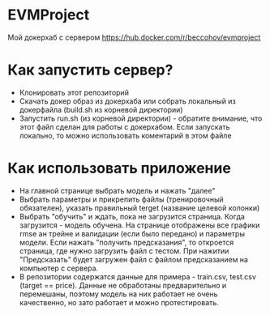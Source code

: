 # EVMProject
Мой докерхаб с сервером https://hub.docker.com/r/beccohov/evmproject
<h1>Как запустить сервер?</h1>
<ul>
  <li>
  Клонировать этот репозиторий
  </li>
  <li>
  Скачать докер образ из докерхаба или собрать локальный из докерфайла (build.sh из корневой директории)
  </li>
  <li>
    Запустить run.sh  (из корневой директории) - обратите внимание, что этот файл сделан для работы с докерхабом. Если запускать локально, то можно использовать коментарий в этом файле
  </li>
</ul>

<h1>Как использовать приложение</h1>
<ul>
  <li>
  На главной странице выбрать модель и нажать "далее"
  </li>
  <li>
  Выбрать параметры и прикрепить файлы (тренировочный обязателен), указать правильный terget (название целевой колонки)
  </li>
  <li>
    Выбрать "обучить" и ждать, пока не загрузится страница. Когда загрузится - модель обучена. На странице отображены все графики rmse ан трейне и валидации (если было передано) и параметры модели. Если нажать "получить предсказания", то откроется страница, где нужно загрузить файл с тестом. При нажитии "Предсказать" будет загружен файл с файлом предсказанием на компьютер с сервера.
  </li>
  <li>
    В репозитории содержатся данные для примера - train.csv, test.csv (target == price). Данные не обработаны предварительно и перемешаны, поэтому модель на них работает не очень качественно, но зато работает и можно протестировать.
  </li>
</ul>
